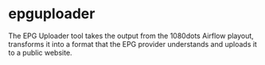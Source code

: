 # epguploader

The EPG Uploader tool takes the output from the 1080dots Airflow playout, transforms it into a format that the EPG provider understands and uploads it to a public website.
